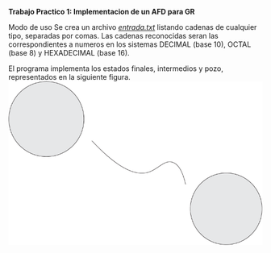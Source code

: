 **Trabajo Practico 1: Implementacion de un AFD para GR**

Modo de uso
Se crea un archivo [*entrada.txt*](entrada.text) listando cadenas de cualquier tipo, separadas por comas.
Las cadenas reconocidas seran las correspondientes a numeros en los sistemas DECIMAL (base 10), OCTAL (base 8) y HEXADECIMAL (base 16).

El programa implementa los estados finales, intermedios y pozo, representados en la siguiente figura.
![Automata Finito Determinista implementado por el programa](assets/automata.png)
